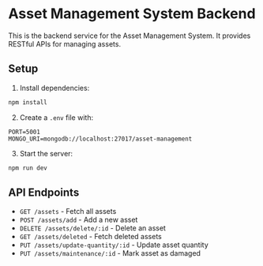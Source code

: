 # Asset Management System Backend

This is the backend service for the Asset Management System. It provides RESTful APIs for managing assets.

## Setup

1. Install dependencies:
```bash
npm install
```

2. Create a `.env` file with:
```
PORT=5001
MONGO_URI=mongodb://localhost:27017/asset-management
```

3. Start the server:
```bash
npm run dev
```

## API Endpoints

- `GET /assets` - Fetch all assets
- `POST /assets/add` - Add a new asset
- `DELETE /assets/delete/:id` - Delete an asset
- `GET /assets/deleted` - Fetch deleted assets
- `PUT /assets/update-quantity/:id` - Update asset quantity
- `PUT /assets/maintenance/:id` - Mark asset as damaged
